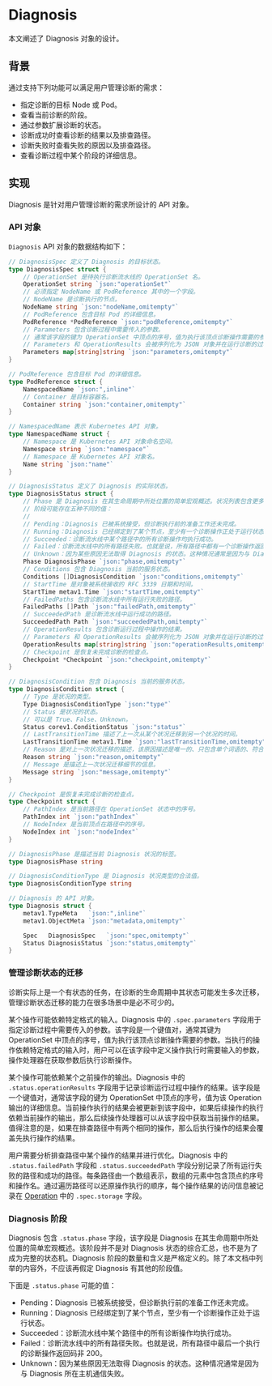 # Diagnosis

本文阐述了 Diagnosis 对象的设计。

## 背景

通过支持下列功能可以满足用户管理诊断的需求：

* 指定诊断的目标 Node 或 Pod。
* 查看当前诊断的阶段。
* 通过参数扩展诊断的状态。
* 诊断成功时查看诊断的结果以及排查路径。
* 诊断失败时查看失败的原因以及排查路径。
* 查看诊断过程中某个阶段的详细信息。

## 实现

Diagnosis 是针对用户管理诊断的需求所设计的 API 对象。

### API 对象

`Diagnosis` API 对象的数据结构如下：

```go
// DiagnosisSpec 定义了 Diagnosis 的目标状态。
type DiagnosisSpec struct {
    // OperationSet 是待执行诊断流水线的 OperationSet 名。
    OperationSet string `json:"operationSet"`
    // 必须指定 NodeName 或 PodReference 其中的一个字段。
    // NodeName 是诊断执行的节点。
    NodeName string `json:"nodeName,omitempty"`
    // PodReference 包含目标 Pod 的详细信息。
    PodReference *PodReference `json:"podReference,omitempty"`
    // Parameters 包含诊断过程中需要传入的参数。
    // 通常该字段的键为 OperationSet 中顶点的序号，值为执行该顶点诊断操作需要的参数。
    // Parameters 和 OperationResults 会被序列化为 JSON 对象并在运行诊断的过程中发送给故障处理器。
    Parameters map[string]string `json:"parameters,omitempty"`
}

// PodReference 包含目标 Pod 的详细信息。
type PodReference struct {
    NamespacedName `json:",inline"`
    // Container 是目标容器名。
    Container string `json:"container,omitempty"`
}

// NamespacedName 表示 Kubernetes API 对象。
type NamespacedName struct {
    // Namespace 是 Kubernetes API 对象命名空间。
    Namespace string `json:"namespace"`
    // Namespace 是 Kubernetes API 对象名。
    Name string `json:"name"`
}

// DiagnosisStatus 定义了 Diagnosis 的实际状态。
type DiagnosisStatus struct {
    // Phase 是 Diagnosis 在其生命周期中所处位置的简单宏观概述。状况列表包含更多关于 Diagnosis 状态的信息。
    // 阶段可能存在五种不同的值：
    //
    // Pending：Diagnosis 已被系统接受，但诊断执行前的准备工作还未完成。
    // Running：Diagnosis 已经绑定到了某个节点，至少有一个诊断操作正处于运行状态。
    // Succeeded：诊断流水线中某个路径中的所有诊断操作均执行成功。
    // Failed：诊断流水线中的所有路径失败。也就是说，所有路径中都有一个诊断操作返回码非 200。
    // Unknown：因为某些原因无法取得 Diagnosis 的状态。这种情况通常是因为与 Diagnosis 所在主机通信失败。
    Phase DiagnosisPhase `json:"phase,omitempty"`
    // Conditions 包含 Diagnosis 当前的服务状态。
    Conditions []DiagnosisCondition `json:"conditions,omitempty"`
    // StartTime 是对象被系统接收的 RFC 3339 日期和时间。
    StartTime metav1.Time `json:"startTime,omitempty"`
    // FailedPaths 包含诊断流水线中所有运行失败的路径。
    FailedPaths []Path `json:"failedPath,omitempty"`
    // SucceededPath 是诊断流水线中运行成功的路径。
    SucceededPath Path `json:"succeededPath,omitempty"`
    // OperationResults 包含诊断运行过程中操作的结果。
    // Parameters 和 OperationResults 会被序列化为 JSON 对象并在运行诊断的过程中发送给故障处理器。
    OperationResults map[string]string `json:"operationResults,omitempty"`
    // Checkpoint 是恢复未完成诊断的检查点。
    Checkpoint *Checkpoint `json:"checkpoint,omitempty"`
}

// DiagnosisCondition 包含 Diagnosis 当前的服务状态。
type DiagnosisCondition struct {
    // Type 是状况的类型。
    Type DiagnosisConditionType `json:"type"`
    // Status 是状况的状态。
    // 可以是 True、False、Unknown。
    Status corev1.ConditionStatus `json:"status"`
    // LastTransitionTime 描述了上一次从某个状况迁移到另一个状况的时间。
    LastTransitionTime metav1.Time `json:"lastTransitionTime,omitempty"`
    // Reason 是对上一次状况迁移的描述，该原因描述是唯一的、只包含单个词语的、符合驼峰命名法的。
    Reason string `json:"reason,omitempty"`
    // Message 是描述上一次状况迁移细节的信息。
    Message string `json:"message,omitempty"`
}

// Checkpoint 是恢复未完成诊断的检查点。
type Checkpoint struct {
    // PathIndex 是当前路径在 OperationSet 状态中的序号。
    PathIndex int `json:"pathIndex"`
    // NodeIndex 是当前顶点在路径中的序号。
    NodeIndex int `json:"nodeIndex"`
}

// DiagnosisPhase 是描述当前 Diagnosis 状况的标签。
type DiagnosisPhase string

// DiagnosisConditionType 是 Diagnosis 状况类型的合法值。
type DiagnosisConditionType string

// Diagnosis 的 API 对象。
type Diagnosis struct {
    metav1.TypeMeta   `json:",inline"`
    metav1.ObjectMeta `json:"metadata,omitempty"`

    Spec   DiagnosisSpec   `json:"spec,omitempty"`
    Status DiagnosisStatus `json:"status,omitempty"`
}
```

### 管理诊断状态的迁移

诊断实际上是一个有状态的任务，在诊断的生命周期中其状态可能发生多次迁移，管理诊断状态迁移的能力在很多场景中是必不可少的。

某个操作可能依赖特定格式的输入。Diagnosis 中的 `.spec.parameters` 字段用于指定诊断过程中需要传入的参数。该字段是一个键值对，通常其键为 OperationSet 中顶点的序号，值为执行该顶点诊断操作需要的参数。当执行的操作依赖特定格式的输入时，用户可以在该字段中定义操作执行时需要输入的参数，操作处理器在获取参数后执行诊断操作。

某个操作可能依赖某个之前操作的输出。Diagnosis 中的 `.status.operationResults` 字段用于记录诊断运行过程中操作的结果。该字段是一个键值对，通常该字段的键为 OperationSet 中顶点的序号，值为该 Operation 输出的详细信息。当前操作执行的结果会被更新到该字段中，如果后续操作的执行依赖当前操作的输出，那么后续操作处理器可以从该字段中获取当前操作的结果。值得注意的是，如果在排查路径中有两个相同的操作，那么后执行操作的结果会覆盖先执行操作的结果。

用户需要分析排查路径中某个操作的结果并进行优化。Diagnosis 中的 `.status.failedPath` 字段和 `.status.succeededPath` 字段分别记录了所有运行失败的路径和成功的路径。每条路径由一个数组表示，数组的元素中包含顶点的序号和操作名。通过遍历路径可以还原操作执行的顺序，每个操作结果的访问信息被记录在 [Operation](./graph-based-pipeline.md) 中的 `.spec.storage` 字段。

### Diagnosis 阶段

Diagnosis 包含 `.status.phase` 字段，该字段是 Diagnosis 在其生命周期中所处位置的简单宏观概述。该阶段并不是对 Diagnosis 状态的综合汇总，也不是为了成为完整的状态机。Diagnosis 阶段的数量和含义是严格定义的。除了本文档中列举的内容外，不应该再假定 Diagnosis 有其他的阶段值。

下面是 `.status.phase` 可能的值：

* Pending：Diagnosis 已被系统接受，但诊断执行前的准备工作还未完成。
* Running：Diagnosis 已经绑定到了某个节点，至少有一个诊断操作正处于运行状态。
* Succeeded：诊断流水线中某个路径中的所有诊断操作均执行成功。
* Failed：诊断流水线中的所有路径失败。也就是说，所有路径中最后一个执行的诊断操作返回码非 200。
* Unknown：因为某些原因无法取得 Diagnosis 的状态。这种情况通常是因为与 Diagnosis 所在主机通信失败。
